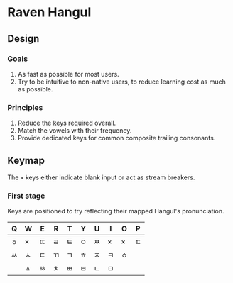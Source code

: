 # Raven Hangul
## Design
### Goals
1. As fast as possible for most users.
2. Try to be intuitive to non-native users, to reduce learning cost as much as possible.

### Principles
1. Reduce the keys required overall.
2. Match the vowels with their frequency.
3. Provide dedicated keys for common composite trailing consonants.

## Keymap
The `×` keys either indicate blank input or act as stream breakers.

### First stage
Keys are positioned to try reflecting their mapped Hangul's pronunciation.

| Q | W | E | R | T | Y | U | I | O | P |
| - | - | - | - | - | - | - | - | - | - |
| ㆆ | × | ㄸ | ㄹ | ㅌ | ㅇ | ㅉ | × | × | ㅍ |
| ㅆ | ㅅ | ㄷ | ㄲ | ㄱ | ㅎ | ㅈ | ㅋ | ㆁ |
|   | ㅿ | ㆅ | ㅊ | ㅃ | ㅂ | ㄴ | ㅁ |